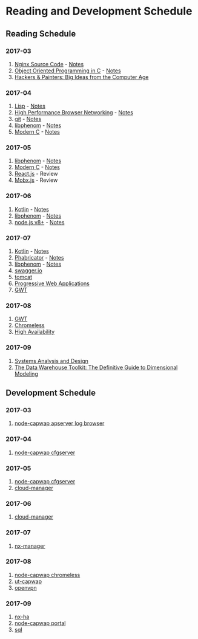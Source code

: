 # Reading and Development Schedule

## Reading Schedule

### 2017-03
1. [Nginx Source Code](https://github.com/nginx/nginx) - [Notes]()  
2. [Object Oriented Programming in C](http://www.planetpdf.com/codecuts/pdfs/ooc.pdf) - [Notes]()  
3. [Hackers & Painters: Big Ideas from the Computer Age](https://books.google.ca/books/about/Hackers_Painters.html?id=shycAgAAQBAJ&redir_esc=y)  

### 2017-04
1. [Lisp](https://7chan.org/pr/src/ANSI_Common_Lisp_-_Paul_Graham.pdf) - [Notes]()  
2. [High Performance Browser Networking](https://hpbn.co/) - [Notes]()  
3. [git](https://github.com/git/git) - [Notes]()  
4. [libphenom](https://github.com/facebook/libphenom.git) - [Notes]()  
5. [Modern C](http://icube-icps.unistra.fr/img_auth.php/d/db/ModernC.pdf) - [Notes]()  

### 2017-05
1. [libphenom](https://github.com/facebook/libphenom.git) - [Notes]()  
2. [Modern C](http://icube-icps.unistra.fr/img_auth.php/d/db/ModernC.pdf) - [Notes]()  
3. [React.js](https://facebook.github.io/react/docs/hello-world.html) - Review  
4. [Mobx.js](https://mobx.js.org/faq/blogs.html) - Review  

### 2017-06
1. [Kotlin](https://kotlinlang.org/docs/tutorials/) - [Notes]()  
2. [libphenom](https://github.com/facebook/libphenom.git) - [Notes]()  
3. [node.js v8+](https://nodejs.org/dist/latest-v8.x/docs/api/) - [Notes]()  

### 2017-07
1. [Kotlin](https://kotlinlang.org/docs/tutorials/) - [Notes]()  
2. [Phabricator](https://github.com/phacility/phabricator) - [Notes]()  
3. [libphenom](https://github.com/facebook/libphenom.git) - [Notes]()  
4. [swagger.io](https://swagger.io/)  
5. [tomcat](http://tomcat.apache.org)  
5. [Progressive Web Applications](https://developers.google.com/web/progressive-web-apps/)  
6. [GWT](http://www.gwtproject.org/)  

### 2017-08
1. [GWT](http://www.gwtproject.org/)  
2. [Chromeless](https://github.com/graphcool/chromeless)  
3. [High Availability](doc/ha.md)  

### 2017-09
1. [Systems Analysis and Design]()  
2. [The Data Warehouse Toolkit: The Definitive Guide to Dimensional Modeling]()  


## Development Schedule

### 2017-03
1. [node-capwap apserver log browser](https://github.com/zqqiang/node-capwap)

### 2017-04
1. [node-capwap cfgserver](https://github.com/zqqiang/node-capwap)

### 2017-05
1. [node-capwap cfgserver](https://github.com/zqqiang/node-capwap)  
2. [cloud-manager](https://github.com/zqqiang/cloud-manager)  

### 2017-06
1. [cloud-manager](https://github.com/zqqiang/cloud-manager)  

### 2017-07
1. [nx-manager](https://github.com/zqqiang/nx-manager)  

### 2017-08
1. [node-capwap chromeless](https://github.com/zqqiang/node-capwap/tree/master/tools/chromeless)  
2. [ut-capwap](https://github.com/zqqiang/ut-capwap.git)  
3. [openvpn](https://github.com/OpenVPN/openvpn)  

### 2017-09
1. [nx-ha](https://github.com/zqqiang/ut-capwap/tree/master/hademo)  
2. [node-capwap portal](https://github.com/zqqiang/node-capwap/tree/master/portal)  
3. [sql](https://github.com/zqqiang/reading-list/tree/master/src/sql)  